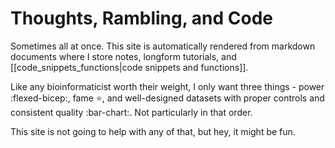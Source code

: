 # Thoughts, Rambling, and Code
Sometimes all at once. This site is automatically rendered from markdown documents where I store notes, longform tutorials, and [[code_snippets_functions|code snippets and functions]].

Like any bioinformaticist worth their weight, I only want three things - power :flexed-bicep:, fame :star:, and well-designed datasets with proper controls and consistent quality :bar-chart:. Not particularly in that order.

This site is not going to help with any of that, but hey, it might be fun.